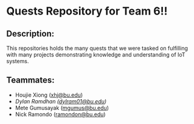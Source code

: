 # Quests Repository for Team 6!! <br>

## Description:
This repositories holds the many quests that we were tasked on fulfilling with many projects demonstrating knowledge and understanding of IoT systems.

## Teammates:
- Houjie Xiong (xhj@bu.edu) <br>
- _Dylan Ramdhan (dylram01@bu.edu)_<br>
- Mete Gumusayak (mgumus@bu.edu) <br>
- Nick Ramondo (ramondon@bu.edu) <br>
